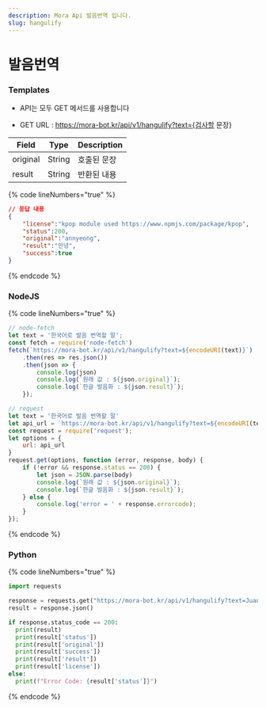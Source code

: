 ```yaml
---
description: Mora Api 발음번역 입니다.
slug: hangulify
---
```


# 발음번역

### Templates

* API는 모두 GET 메서드를 사용합니다

* GET URL : https://mora-bot.kr/api/v1/hangulify?text={검사할 문장}

| Field | Type | Description |
| ------ | ------ | ------ |
| original | String | 호출된 문장 |
| result | String | 반환된 내용 |

{% code lineNumbers="true" %}
```json
// 응답 내용
{
    "license":"kpop module used https://www.npmjs.com/package/kpop",
    "status":200,
    "original":"annyeong",
    "result":"안녕",
    "success":true
}
```
{% endcode %}

### NodeJS

{% code lineNumbers="true" %}
```javascript
// node-fetch
let text = '한국어로 발음 번역할 말';
const fetch = require('node-fetch')
fetch(`https://mora-bot.kr/api/v1/hangulify?text=${encodeURI(text)}`)
    .then(res => res.json())
    .then(json => {
        console.log(json)
        console.log(`원래 값 : ${json.original}`);
        console.log(`한글 발음화 : ${json.result}`);
    });

// request
let text = '한국어로 발음 번역할 말'
let api_url = `https://mora-bot.kr/api/v1/hangulify?text=${encodeURI(text)}`
const request = require('request');
let options = {
    url: api_url
}
request.get(options, function (error, response, body) {
    if (!error && response.status == 200) {
        let json = JSON.parse(body)
        console.log(`원래 값 : ${json.original}`);
        console.log(`한글 발음화 : ${json.result}`);
    } else {
        console.log('error = ' + response.errorcode);
    }
});
```
{% endcode %}

### Python

{% code lineNumbers="true" %}
```python
import requests

response = requests.get("https://mora-bot.kr/api/v1/hangulify?text=Juan")
result = response.json()

if response.status_code == 200:
  print(result)
  print(result['status'])
  print(result['original'])
  print(result['success'])
  print(result['result'])
  print(result['license'])
else:
  print(f"Error Code: {result['status']}")
```
{% endcode %}
